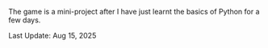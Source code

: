 The game is a mini-project after I have just learnt the basics of Python for a few days.

Last Update: Aug 15, 2025
